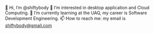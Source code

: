 👋 Hi, I’m @shiftybody 
👀 I’m interested in desktop application and Cloud Computing. 
🌱 I’m currently learning at the UAQ, my career is Software Development Engineering.
📫 How to reach me: my email is shiftybody@gmail.com
